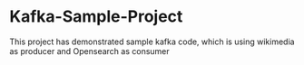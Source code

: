 # Kafka-Sample-Project
This project has demonstrated sample kafka code, which is using wikimedia as producer and Opensearch as consumer
